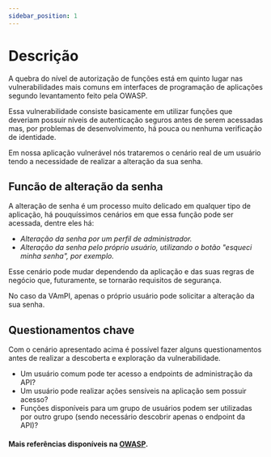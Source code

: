 ```yaml
---
sidebar_position: 1
---
```


# Descrição

A quebra do nível de autorização de funções está em quinto lugar nas vulnerabilidades mais comuns em interfaces de programação de aplicações segundo levantamento feito pela OWASP.

Essa vulnerabilidade consiste basicamente em utilizar funções que deveriam possuir níveis de autenticação seguros antes de serem acessadas mas, por problemas de desenvolvimento, há pouca ou nenhuma verificação de identidade.

Em nossa aplicação vulnerável nós trataremos o cenário real de um usuário tendo a necessidade de realizar a alteração da sua senha.

## Funcão de alteração da senha
A alteração de senha é um processo muito delicado em qualquer tipo de aplicação, há pouquíssimos cenários em que essa função pode ser acessada, dentre eles há:
- _Alteração da senha por um perfil de administrador._
- _Alteração da senha pelo próprio usuário, utilizando o botão "esqueci minha senha", por exemplo._

Esse cenário pode mudar dependendo da aplicação e das suas regras de negócio que, futuramente, se tornarão requisitos de segurança.

No caso da VAmPI, apenas o próprio usuário pode solicitar a alteração da sua senha.

## Questionamentos chave

Com o cenário apresentado acima é possível fazer alguns questionamentos antes de realizar a descoberta e exploração da vulnerabilidade.
- Um usuário comum pode ter acesso a endpoints de administração da API?
- Um usuário pode realizar ações sensíveis na aplicação sem possuir acesso?
- Funções disponíveis para um grupo de usuários podem ser utilizadas por outro grupo (sendo necessário descobrir apenas o endpoint da API)?


#### Mais referências disponíveis na [OWASP](https://github.com/OWASP/API-Security/blob/master/2019/en/src/0xa5-broken-function-level-authorization.md).